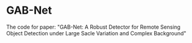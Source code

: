 # GAB-Net
The code for paper: "GAB-Net: A Robust Detector for Remote Sensing Object Detection under Large Sacle Variation and Complex Background"
